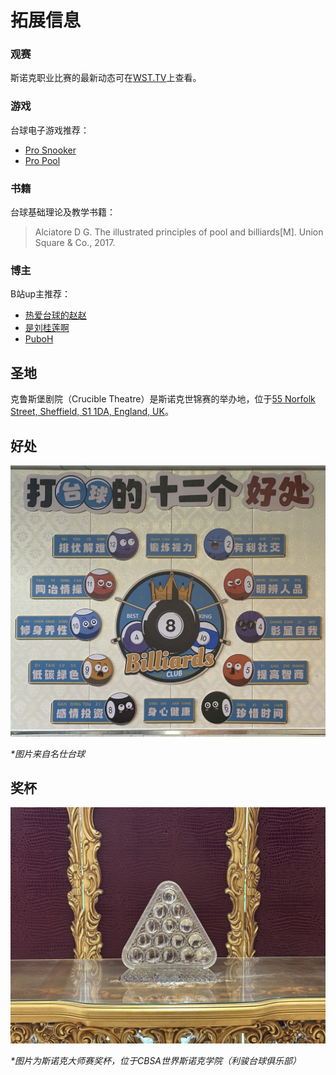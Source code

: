 # 拓展信息

### 观赛

斯诺克职业比赛的最新动态可在[WST.TV](https://www.wst.tv/matches/)上查看。

### 游戏

台球电子游戏推荐：

- [Pro Snooker](https://play.google.com/store/apps/details?id=com.iwaredesigns.prosnooker2012)
- [Pro Pool](https://play.google.com/store/apps/details?id=com.iwaredesigns.propool2012)

### 书籍

台球基础理论及教学书籍：

> Alciatore D G. The illustrated principles of pool and billiards[M]. Union Square & Co., 2017.

### 博主

B站up主推荐：

- [热爱台球的赵赵](https://space.bilibili.com/3493290970188184)
- [是刘桂莲啊](https://space.bilibili.com/483547140)
- [PuboH](https://space.bilibili.com/11973780)

## 圣地

克鲁斯堡剧院（Crucible Theatre）是斯诺克世锦赛的举办地，位于[55 Norfolk Street, Sheffield, S1 1DA, England, UK](https://www.google.com/maps/@53.3809863,-1.4674374,19z)。

## 好处

![](./img/advantage.jpg)

*\*图片来自名仕台球*

## 奖杯

![](./img/trophy.jpg)

*\*图片为斯诺克大师赛奖杯，位于CBSA世界斯诺克学院（利骏台球俱乐部）*